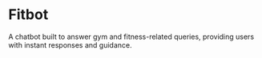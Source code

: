 # Fitbot
A chatbot built to answer gym and fitness-related queries, providing users with instant responses and guidance.
